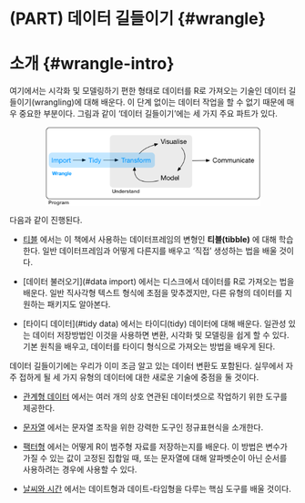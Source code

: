 
# (PART) 데이터 길들이기 {#wrangle}

# 소개 {#wrangle-intro}

여기에서는 시각화 및 모델링하기 편한 형태로 데이터를 R로 가져오는 기술인 데이터 길들이기(wrangling)에 대해 배운다. 이 단계 없이는 데이터 작업을 할 수 없기 때문에 매우 중요한 부분이다. 그림과 같이 ‘데이터 길들이기’에는 세 가지 주요 파트가 있다.

<img src="diagrams/data-science-wrangle.png" width="75%" style="display: block; margin: auto;" />

다음과 같이 진행된다. 
 
* [티블](#tibble) 에서는 이 책에서 사용하는 데이터프레임의 변형인 **티블(tibble)** 에 대해 학습한다. 일반 데이터프레임과 어떻게 다른지를 배우고 ‘직접’ 생성하는 법을 배울 것이다.

* [데이터 불러오기](#data import) 에서는 디스크에서 데이터를 R로 가져오는 법을 배운다. 일반 직사각형 텍스트 형식에 초점을 맞추겠지만, 다른 유형의 데이터를 지원하는 패키지도 알아본다.

* [타이디 데이터](#tidy data) 에서는 타이디(tidy) 데이터에 대해 배운다. 일관성 있는 데이터 저장방법인 이것을 사용하면 변환, 시각화 및 모델링을 쉽게 할 수 있다. 기본 원칙을 배우고, 데이터를 타이디 형식으로 가져오는 방법을 배우게 된다. 
 
데이터 길들이기에는 우리가 이미 조금 알고 있는 데이터 변환도 포함된다. 실무에서 자주 접하게 될 세 가지 유형의 데이터에 대한 새로운 기술에 중점을 둘 것이다. 

* [관계형 데이터](#relational-data) 에서는 여러 개의 상호 연관된 데이터셋으로 작업하기 위한 도구를 제공한다. 

* [문자열](#strings) 에서는 문자열 조작을 위한 강력한 도구인 정규표현식을 소개한다. 

* [팩터형](#factors) 에서는 어떻게 R이 범주형 자료를 저장하는지를 배운다. 이 방법은 변수가 가질 수 있는 값이 고정된 집합일 때, 또는 문자열에 대해 알파벳순이 아닌 순서를 사용하려는 경우에 사용할 수 있다.

* [날씨와 시간](#dates) 에서는 데이트형과 데이트-타임형을 다루는 핵심 도구를 배울 것이다. 
